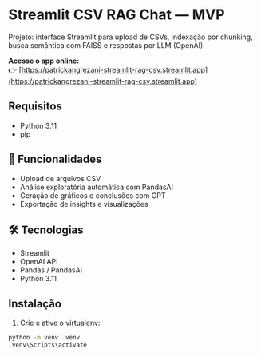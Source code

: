 # Streamlit CSV RAG Chat — MVP

Projeto: interface Streamlit para upload de CSVs, indexação por chunking, busca semântica com FAISS e respostas por LLM (OpenAI).

**Acesse o app online:**  
👉 [https://patrickangrezani-streamlit-rag-csv.streamlit.app](https://patrickangrezani-streamlit-rag-csv.streamlit.app)

## Requisitos
- Python 3.11
- pip

## 🧠 Funcionalidades
- Upload de arquivos CSV
- Análise exploratória automática com PandasAI
- Geração de gráficos e conclusões com GPT
- Exportação de insights e visualizações

## 🛠️ Tecnologias
- Streamlit
- OpenAI API
- Pandas / PandasAI
- Python 3.11

## Instalação
1. Crie e ative o virtualenv:

```bash
python -m venv .venv
.venv\Scripts\activate      
```